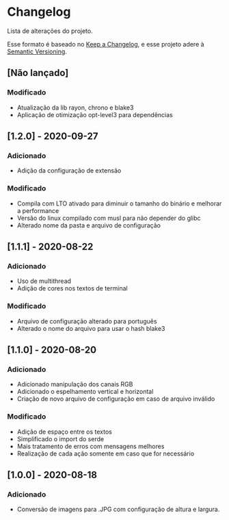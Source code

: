 # Changelog
Lista de alterações do projeto.

Esse formato é baseado no [Keep a Changelog](https://keepachangelog.com/pt/1.0.0/),
e esse projeto adere à [Semantic Versioning](https://semver.org/spec/v2.0.0.html).

## [Não lançado]
### Modificado
- Atualização da lib rayon, chrono e blake3
- Aplicação de otimização opt-level3 para dependências

## [1.2.0] - 2020-09-27
### Adicionado
- Adição da configuração de extensão

### Modificado
- Compila com LTO ativado para diminuir o tamanho do binário e melhorar a performance
- Versão do linux compilado com musl para não depender do glibc
- Alterado nome da pasta e arquivo de configuração

## [1.1.1] - 2020-08-22
### Adicionado
- Uso de multithread
- Adição de cores nos textos de terminal

### Modificado
- Arquivo de configuração alterado para português
- Alterado o nome do arquivo para usar o hash blake3

## [1.1.0] - 2020-08-20
### Adicionado
- Adicionado manipulação dos canais RGB
- Adicionado o espelhamento vertical e horizontal
- Criação de novo arquivo de configuração em caso de arquivo inválido

### Modificado
- Adição de espaço entre os textos 
- Simplificado o import do serde
- Mais tratamento de erros com mensagens melhores
- Realização de cada ação somente em caso que for necessário

## [1.0.0] - 2020-08-18
### Adicionado
- Conversão de imagens para .JPG com configuração de altura e largura.